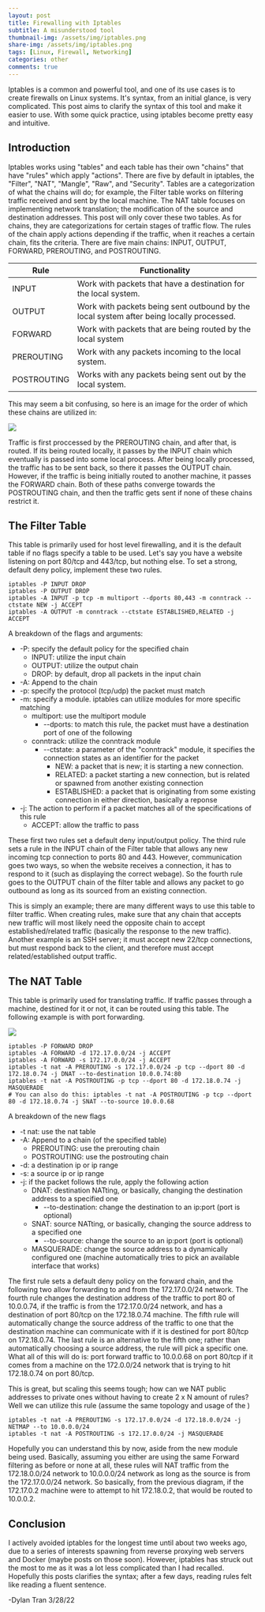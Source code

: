 ```yaml
---
layout: post
title: Firewalling with Iptables
subtitle: A misunderstood tool
thumbnail-img: /assets/img/iptables.png
share-img: /assets/img/iptables.png
tags: [Linux, Firewall, Networking]
categories: other
comments: true
---
```

Iptables is a common and powerful tool, and one of its use cases is to create firewalls on Linux systems. It's syntax, from an initial glance, is very complicated. This post aims to clarify the syntax of this tool and make it easier to use. With some quick practice, using iptables become pretty easy and intuitive.

## Introduction

Iptables works using "tables" and each table has their own "chains" that have "rules" which apply "actions". There are five by default in iptables, the "Filter", "NAT", "Mangle", "Raw", and "Security". Tables are a categorization of what the chains will do; for example, the Filter table works on filtering traffic received and sent by the local machine. The NAT table focuses on implementing network translation; the modification of the source and destination addresses. This post will only cover these two tables. As for chains, they are categorizations for certain stages of traffic flow. The rules of the chain apply actions depending if the traffic, when it reaches a certain chain, fits the criteria. There are five main chains: INPUT, OUTPUT, FORWARD, PREROUTING, and POSTROUTING.

| Rule        | Functionality                                                |
| ----------- | ------------------------------------------------------------ |
| INPUT       | Work with packets that have a destination for the local system. |
| OUTPUT      | Work with packets being sent outbound by the local system after being locally processed. |
| FORWARD     | Work with packets that are being routed by the local system  |
| PREROUTING  | Work with any packets incoming to the local system.          |
| POSTROUTING | Works with any packets being sent out by the local system.   |

This may seem a bit confusing, so here is an image for the order of which these chains are utilized in:

<img src="https://github.com/susMdT/secondsite.github.io/blob/master/assets/img/iptables_1.jpg?raw=true" class="mx-auto d-block" unselectable="on" />

Traffic is first proccessed by the PREROUTING chain, and after that, is routed. If its being routed locally, it passes by the INPUT chain which eventually is passed into some local process. After being locally processed, the traffic has to be sent back, so there it passes the OUTPUT chain. However, if the traffic is being initially routed to another machine, it passes the FORWARD chain. Both of these paths converge towards the POSTROUTING chain, and then the traffic gets sent if none of these chains restrict it.

## The Filter Table

This table is primarily used for host level firewalling, and it is the default table if no flags specify a table to be used. Let's say you have a website listening on port 80/tcp and 443/tcp, but nothing else. To set a strong, default deny policy, implement these two rules.

```
iptables -P INPUT DROP
iptables -P OUTPUT DROP
iptables -A INPUT -p tcp -m multiport --dports 80,443 -m conntrack --ctstate NEW -j ACCEPT
iptables -A OUTPUT -m conntrack --ctstate ESTABLISHED,RELATED -j ACCEPT
```

A breakdown of the flags and arguments:

- -P: specify the default policy for the specified chain
  - INPUT: utilize the input chain
  - OUTPUT: utilize the output chain
  - DROP: by default, drop all packets in the input chain
- -A: Append to the  chain
- -p: specify the protocol (tcp/udp) the packet must match
- -m: specify a module. iptables can utilize modules for more specific matching
  - multiport: use the multiport module
    - --dports: to match this rule, the packet must have a destination port of one of the following
  - conntrack: utilize the conntrack module
    - --ctstate: a parameter of the "conntrack" module, it specifies the connection states as an identifier for the packet
      - NEW: a packet that is new; it is starting a new connection.
      - RELATED: a packet starting a new connection, but is related or spawned from another existing connection
      - ESTABLISHED: a packet that is originating from some existing connection in either direction, basically a reponse
- -j: The action to perform if a packet matches all of the specifications of this rule
  - ACCEPT: allow the traffic to pass

These first two rules set a default deny input/output policy. The third rule sets a rule in the INPUT chain of the Filter table that allows any new incoming tcp connection to ports 80 and 443. However, communication goes two ways, so when the website receives a connection, it has to respond to it (such as displaying the correct webage). So the fourth rule goes to the OUTPUT chain of the filter table and allows any packet to go outbound as long as its sourced from an existing connection.

This is simply an example; there are many different ways to use this table to filter traffic. When creating rules, make sure that any chain that accepts new traffic will most likely need the opposite chain to accept established/related traffic (basically the response to the new traffic). Another example is an SSH server; it must accept new 22/tcp connections, but must respond back to the client, and therefore must accept related/established output traffic.

## The NAT Table

This table is primarily used for translating traffic. If traffic passes through a machine, destined for it or not, it can be routed using this table. The following example is with port forwarding.

<img src="https://github.com/susMdT/secondsite.github.io/blob/master/assets/img/iptables_2.jpg?raw=true" class="mx-auto d-block" unselectable="on" />

```
iptables -P FORWARD DROP
iptables -A FORWARD -d 172.17.0.0/24 -j ACCEPT
iptables -A FORWARD -s 172.17.0.0/24 -j ACCEPT
iptables -t nat -A PREROUTING -s 172.17.0.0/24 -p tcp --dport 80 -d 172.18.0.74 -j DNAT --to-destination 10.0.0.74:80
iptables -t nat -A POSTROUTING -p tcp --dport 80 -d 172.18.0.74 -j MASQUERADE
# You can also do this: iptables -t nat -A POSTROUTING -p tcp --dport 80 -d 172.18.0.74 -j SNAT --to-source 10.0.0.68
```

A breakdown of the new flags

- -t nat: use the nat table
- -A: Append to a chain (of the specified table)
  - PREROUTING: use the prerouting chain
  - POSTROUTING: use the postrouting chain
- -d: a destination ip or ip range
- -s: a source ip or ip range
- -j: if the packet follows the rule, apply the following action
  - DNAT: destination NATting, or basically, changing the destination address to a specified one
    - --to-destination: change the destination to an ip:port (port is optional)
  - SNAT: source NATting, or basically, changing the source address to a specified one
    - --to-source: change the source to an ip:port (port is optional)
  - MASQUERADE: change the source address to a dynamically configured one (machine automatically tries to pick an available interface that works)

The first rule sets a default deny policy on the forward chain, and the following two allow forwarding to and from the 172.17.0.0/24 network. The fourth rule changes the destination address of the traffic to port 80 of 10.0.0.74, if the traffic is from the 172.17.0.0/24 network, and has a destination of port 80/tcp on the 172.18.0.74 machine. The fifth rule will automatically change the source address of the traffic to one that the destination machine can communicate with if it is destined for port 80/tcp on 172.18.0.74. The last rule is an alternative to the fifth one; rather than automatically choosing a source address, the rule will pick a specific one. What all of this will do is: port forward traffic to 10.0.0.68 on port 80/tcp if it comes from a machine on the 172.0.0/24 network that is trying to hit 172.18.0.74 on port 80/tcp. 

This is great, but scaling this seems tough; how can we NAT public addresses to private ones without having to create 2 x N amount of rules? Well we can utilize this rule (assume the same topology and usage of the )

```
iptables -t nat -A PREROUTING -s 172.17.0.0/24 -d 172.18.0.0/24 -j NETMAP --to 10.0.0.0/24
iptables -t nat -A POSTROUTING -s 172.17.0.0/24 -j MASQUERADE
```

Hopefully you can understand this by now, aside from the new module being used. Basically, assuming you either are using the same Forward filtering as before or none at all, these rules will NAT traffic from the 172.18.0.0/24 network to 10.0.0.0/24 network as long as the source is from the 172.17.0.0/24 network. So basically, from the previous diagram, if the 172.17.0.2 machine were to attempt to hit 172.18.0.2, that would be routed to 10.0.0.2. 

## Conclusion

I actively avoided iptables for the longest time until about two weeks ago, due to a series of interests spawning from reverse proxying web servers and Docker (maybe posts on those soon). However, iptables has struck out the most to me as it was a lot less complicated than I had recalled. Hopefully this posts clarifies the syntax; after a few days, reading rules felt like reading a fluent sentence. 

-Dylan Tran 3/28/22

